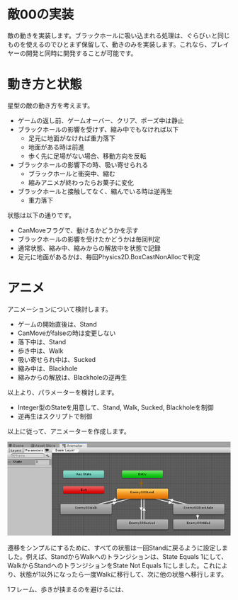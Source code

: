 # 敵00の実装
敵の動きを実装します。ブラックホールに吸い込まれる処理は、ぐらびぃと同じものを使えるのでひとまず保留して、動きのみを実装します。これなら、プレイヤーの開発と同時に開発することが可能です。

# 動き方と状態
星型の敵の動き方を考えます。

- ゲームの返し前、ゲームオーバー、クリア、ポーズ中は静止
- ブラックホールの影響を受けず、縮み中でもなければ以下
  - 足元に地面がなければ重力落下
  - 地面がある時は前進
  - 歩く先に足場がない場合、移動方向を反転
- ブラックホールの影響下の時、吸い寄せられる
  - ブラックホールと衝突中、縮む
  - 縮みアニメが終わったらお菓子に変化
- ブラックホールと接触してなく、縮んでいる時は逆再生
  - 重力落下

状態は以下の通りです。

- CanMoveフラグで、動けるかどうかを示す
- ブラックホールの影響を受けたかどうかは毎回判定
- 通常状態、縮み中、縮みからの解放中を状態で記録
- 足元に地面があるかは、毎回Physics2D.BoxCastNonAllocで判定

# アニメ
アニメーションについて検討します。

- ゲームの開始直後は、Stand
- CanMoveがfalseの時は変更しない
- 落下中は、Stand
- 歩き中は、Walk
- 吸い寄せられ中は、Sucked
- 縮み中は、Blackhole
- 縮みからの解放は、Blackholeの逆再生

以上より、パラメーターを検討します。

- Integer型のStateを用意して、Stand, Walk, Sucked, Blackholeを制御
- 逆再生はスクリプトで制御

以上に従って、アニメーターを作成します。

![敵00のアニメーター](Images/Enemy00.png)

遷移をシンプルにするために、すべての状態は一回Standに戻るように設定しました。例えば、StandからWalkへのトランジションは、State Equals 1にして、WalkからStandへのトランジションをState Not Equals 1にしました。これにより、状態が1以外になったら一度Walkに移行して、次に他の状態へ移行します。

1フレーム、歩きが挟まるのを避けるには、
